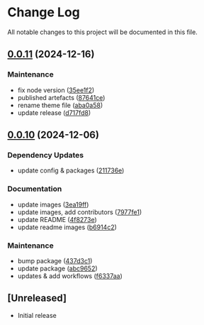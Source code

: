 # Change Log

All notable changes to this project will be documented in this file.

## [0.0.11](https://github.com/xseman/simple-light/compare/v0.0.10...v0.0.11) (2024-12-16)


### Maintenance

* fix node version ([35ee1f2](https://github.com/xseman/simple-light/commit/35ee1f26fb4b0b8f279bed68892ce4d4a7b2b97f))
* published artefacts ([87641ce](https://github.com/xseman/simple-light/commit/87641ce889c43c0d12b2212a0e18782a1eefadbd))
* rename theme file ([aba0a58](https://github.com/xseman/simple-light/commit/aba0a58ab8a2ddee07fdb340eae030da861ba017))
* update release ([d717fd8](https://github.com/xseman/simple-light/commit/d717fd8e2c000a17fee109dee9d625829ef7f1f9))

## [0.0.10](https://github.com/xseman/simple-light/compare/v0.0.9...v0.0.10) (2024-12-06)


### Dependency Updates

* update config & packages ([211736e](https://github.com/xseman/simple-light/commit/211736e647918b596ca66129a138ced6d9f868b7))


### Documentation

* update images ([3ea19ff](https://github.com/xseman/simple-light/commit/3ea19ff1ff3d3d3aa6e32f0dfc8360d7e8dc5053))
* update images, add contributors ([7977fe1](https://github.com/xseman/simple-light/commit/7977fe16650d122c60be2ec2019804a4aff59a3b))
* update README ([4f8273e](https://github.com/xseman/simple-light/commit/4f8273e0cac188fc70eeaca60319795b828b6733))
* update readme images ([b6914c2](https://github.com/xseman/simple-light/commit/b6914c25555b44d032fda7449cf10f5eff077a8f))


### Maintenance

* bump package ([437d3c1](https://github.com/xseman/simple-light/commit/437d3c1343760cd76fdc8f4812b2b4c7c4ee54c7))
* update package ([abc9652](https://github.com/xseman/simple-light/commit/abc96526222cdf30c2986ee4407301ae2a671a86))
* updates & add workflows ([f6337aa](https://github.com/xseman/simple-light/commit/f6337aa0e83ebe9d304c48e8a52802f2c889b8d1))

## [Unreleased]

- Initial release
